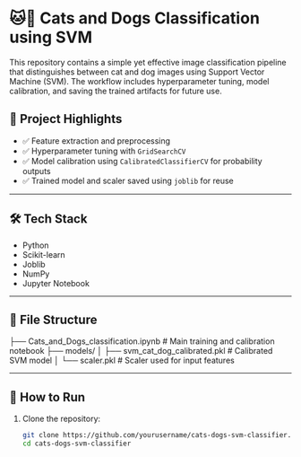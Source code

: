 # 🐱🐶 Cats and Dogs Classification using SVM

This repository contains a simple yet effective image classification pipeline that distinguishes between cat and dog images using Support Vector Machine (SVM). The workflow includes hyperparameter tuning, model calibration, and saving the trained artifacts for future use.

## 📌 Project Highlights

- ✅ Feature extraction and preprocessing
- ✅ Hyperparameter tuning with `GridSearchCV`
- ✅ Model calibration using `CalibratedClassifierCV` for probability outputs
- ✅ Trained model and scaler saved using `joblib` for reuse

---

## 🛠️ Tech Stack

- Python
- Scikit-learn
- Joblib
- NumPy
- Jupyter Notebook

---

## 📂 File Structure

├── Cats_and_Dogs_classification.ipynb # Main training and calibration notebook
├── models/
│ ├── svm_cat_dog_calibrated.pkl # Calibrated SVM model
│ └── scaler.pkl # Scaler used for input features


---

## 🚀 How to Run

1. Clone the repository:
   ```bash
   git clone https://github.com/yourusername/cats-dogs-svm-classifier.git
   cd cats-dogs-svm-classifier
